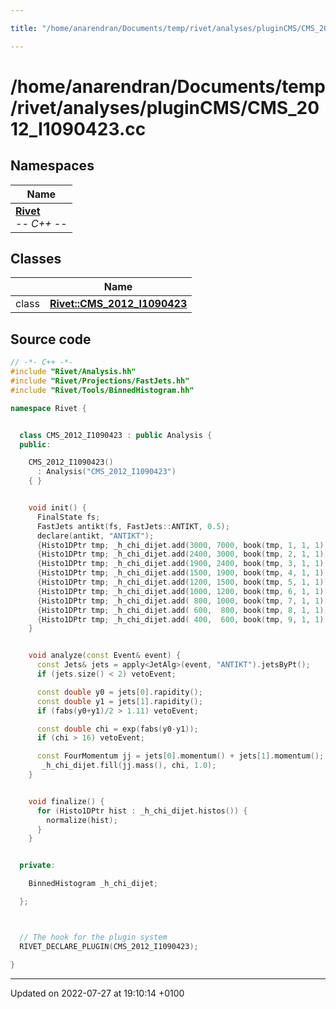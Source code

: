 ```yaml
---

title: "/home/anarendran/Documents/temp/rivet/analyses/pluginCMS/CMS_2012_I1090423.cc"

---
```


# /home/anarendran/Documents/temp/rivet/analyses/pluginCMS/CMS_2012_I1090423.cc



## Namespaces

| Name           |
| -------------- |
| **[Rivet](http://example.org/namespaces/namespacerivet/)** <br>-*- C++ -*-  |

## Classes

|                | Name           |
| -------------- | -------------- |
| class | **[Rivet::CMS_2012_I1090423](http://example.org/classes/classrivet_1_1cms__2012__i1090423/)**  |




## Source code

```cpp
// -*- C++ -*-
#include "Rivet/Analysis.hh"
#include "Rivet/Projections/FastJets.hh"
#include "Rivet/Tools/BinnedHistogram.hh"

namespace Rivet {


  class CMS_2012_I1090423 : public Analysis {
  public:

    CMS_2012_I1090423()
      : Analysis("CMS_2012_I1090423")
    { }


    void init() {
      FinalState fs;
      FastJets antikt(fs, FastJets::ANTIKT, 0.5);
      declare(antikt, "ANTIKT");
      {Histo1DPtr tmp; _h_chi_dijet.add(3000, 7000, book(tmp, 1, 1, 1));}
      {Histo1DPtr tmp; _h_chi_dijet.add(2400, 3000, book(tmp, 2, 1, 1));}
      {Histo1DPtr tmp; _h_chi_dijet.add(1900, 2400, book(tmp, 3, 1, 1));}
      {Histo1DPtr tmp; _h_chi_dijet.add(1500, 1900, book(tmp, 4, 1, 1));}
      {Histo1DPtr tmp; _h_chi_dijet.add(1200, 1500, book(tmp, 5, 1, 1));}
      {Histo1DPtr tmp; _h_chi_dijet.add(1000, 1200, book(tmp, 6, 1, 1));}
      {Histo1DPtr tmp; _h_chi_dijet.add( 800, 1000, book(tmp, 7, 1, 1));}
      {Histo1DPtr tmp; _h_chi_dijet.add( 600,  800, book(tmp, 8, 1, 1));}
      {Histo1DPtr tmp; _h_chi_dijet.add( 400,  600, book(tmp, 9, 1, 1));}
    }


    void analyze(const Event& event) {
      const Jets& jets = apply<JetAlg>(event, "ANTIKT").jetsByPt();
      if (jets.size() < 2) vetoEvent;

      const double y0 = jets[0].rapidity();
      const double y1 = jets[1].rapidity();
      if (fabs(y0+y1)/2 > 1.11) vetoEvent;

      const double chi = exp(fabs(y0-y1));
      if (chi > 16) vetoEvent;

      const FourMomentum jj = jets[0].momentum() + jets[1].momentum();
       _h_chi_dijet.fill(jj.mass(), chi, 1.0);
    }


    void finalize() {
      for (Histo1DPtr hist : _h_chi_dijet.histos()) {
        normalize(hist);
      }
    }


  private:

    BinnedHistogram _h_chi_dijet;

  };



  // The hook for the plugin system
  RIVET_DECLARE_PLUGIN(CMS_2012_I1090423);

}
```


-------------------------------

Updated on 2022-07-27 at 19:10:14 +0100
